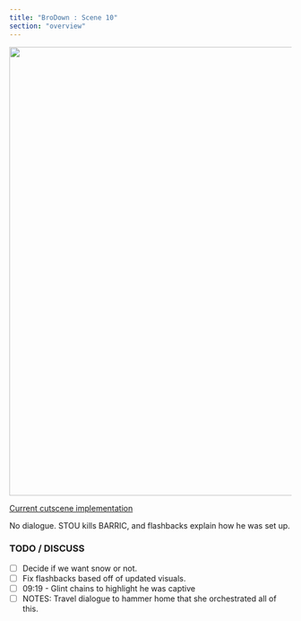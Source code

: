 ```yaml
---
title: "BroDown : Scene 10"
section: "overview"
---
```


<img src="https://www.dropbox.com/s/wwjqdn2ks55lwex/10_Oops_sc5_03.jpg?raw=1" width="800" />

[Current cutscene implementation](https://www.dropbox.com/s/ih58gvvi9ibcqtn/WaW_OopsAndSurrounding.mp4?raw=1)

No dialogue. STOU kills BARRIC, and flashbacks explain how he was set up.

### TODO / DISCUSS

- [ ] Decide if we want snow or not.
- [ ] Fix flashbacks based off of updated visuals.
- [ ] 09:19 - Glint chains to highlight he was captive
- [ ] NOTES: Travel dialogue to hammer home that she orchestrated all of this.